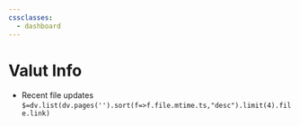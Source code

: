 ```yaml
---
cssclasses:
  - dashboard
---
```

# Valut Info
- Recent file updates
`$=dv.list(dv.pages('').sort(f=>f.file.mtime.ts,"desc").limit(4).file.link)`
